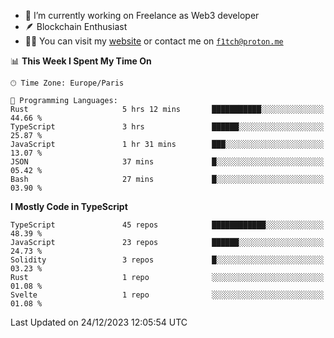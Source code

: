 - 🔭 I’m currently working on Freelance as Web3 developer
- 🪶 Blockchain Enthusiast
- 👨‍💻 You can visit my [website](https://f1tch.xyz) or contact me on [`f1tch@proton.me`](mailto:f1tch@proton.me)

<!--START_SECTION:waka-->
📊 **This Week I Spent My Time On** 

```text
🕑︎ Time Zone: Europe/Paris

💬 Programming Languages: 
Rust                     5 hrs 12 mins       ███████████░░░░░░░░░░░░░░   44.66 % 
TypeScript               3 hrs               ██████░░░░░░░░░░░░░░░░░░░   25.87 % 
JavaScript               1 hr 31 mins        ███░░░░░░░░░░░░░░░░░░░░░░   13.07 % 
JSON                     37 mins             █░░░░░░░░░░░░░░░░░░░░░░░░   05.42 % 
Bash                     27 mins             █░░░░░░░░░░░░░░░░░░░░░░░░   03.90 % 
```

**I Mostly Code in TypeScript** 

```text
TypeScript               45 repos            ████████████░░░░░░░░░░░░░   48.39 % 
JavaScript               23 repos            ██████░░░░░░░░░░░░░░░░░░░   24.73 % 
Solidity                 3 repos             █░░░░░░░░░░░░░░░░░░░░░░░░   03.23 % 
Rust                     1 repo              ░░░░░░░░░░░░░░░░░░░░░░░░░   01.08 % 
Svelte                   1 repo              ░░░░░░░░░░░░░░░░░░░░░░░░░   01.08 % 
```




 Last Updated on 24/12/2023 12:05:54 UTC
<!--END_SECTION:waka-->
